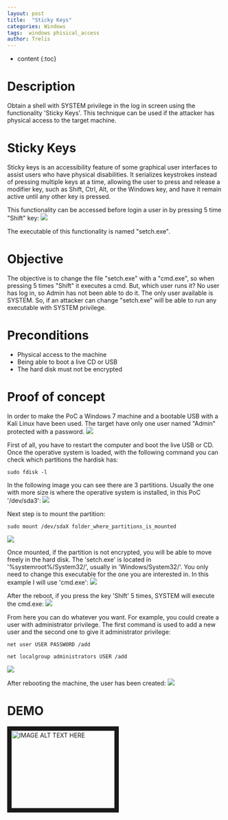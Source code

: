 ```yaml
---
layout: post
title:  "Sticky Keys"
categories: Windows 
tags:  windows phisical_access
author: Trelis
---
```


* content
{:toc}

# Description
Obtain a shell with SYSTEM privilege in the log in screen using the functionality 'Sticky Keys'. This technique can be used if the attacker has physical access to the target machine.



# Sticky Keys
Sticky keys is an accessibility feature of some graphical user interfaces to assist users who have physical disabilities. It serializes keystrokes instead of pressing multiple keys at a time, allowing the user to press and release a modifier key, such as Shift, Ctrl, Alt, or the Windows key, and have it remain active until any other key is pressed.

This functionality can be accessed before login a user in by pressing 5 time "Shift" key:
![](https://raw.githubusercontent.com/LordATM/lordatm.github.io/master/img/2018-01-20-Sticky%20Keys/loginPage_stickyKeys.PNG)

The executable of this functionality is named "setch.exe".

# Objective
The objective is to change the file "setch.exe" with a "cmd.exe", so when pressing 5 times "Shift" it executes a cmd. But, which user runs it?
No user has log in, so Admin has not been able to do it. The only user available is SYSTEM. So, if an attacker can change "setch.exe" will be able to run any executable with SYSTEM privilege.

# Preconditions
* Physical access to the machine 
* Being able to boot a live CD or USB
* The hard disk must not be encrypted

# Proof of concept
In order to make the PoC a Windows 7 machine and a bootable USB with a Kali Linux have been used. The target have only one user named "Admin" protected with a password.
![](https://raw.githubusercontent.com/LordATM/lordatm.github.io/master/img/2018-01-20-Sticky%20Keys/login_page.PNG)


First of all, you have to restart the computer and boot the live USB or CD. Once the operative system is loaded, with the following command you can check which partitions the hardisk has:
```
sudo fdisk -l
```

In the following image you can see there are 3 partitions. Usually the one with more size is where the operative system is installed, in this PoC '/dev/sda3':
![](https://raw.githubusercontent.com/LordATM/lordatm.github.io/master/img/2018-01-20-Sticky%20Keys/kali_fdisk.PNG)

Next step is to mount the partition:
```
sudo mount /dev/sdaX folder_where_partitions_is_mounted
```
![](https://raw.githubusercontent.com/LordATM/lordatm.github.io/master/img/2018-01-20-Sticky%20Keys/kali_mount.PNG)

Once mounted, if the partition is not encrypted, you will be able to move freely in the hard disk. 
The 'setch.exe' is located in '%systemroot%/System32/', usually in 'Windows/System32/'. You only need to change this executable for the one you are interested in. In this example I will use 'cmd.exe':
![](https://raw.githubusercontent.com/LordATM/lordatm.github.io/master/img/2018-01-20-Sticky%20Keys/kali_cmd.PNG)

After the reboot, if you press the key 'Shift' 5 times, SYSTEM will execute the cmd.exe:
![](https://raw.githubusercontent.com/LordATM/lordatm.github.io/master/img/2018-01-20-Sticky%20Keys/loginPage_systemCMD.PNG)

From here you can do whatever you want. For example, you could create a user with administrator privilege. The first command is used to add a new user and the second one to give it administrator privilege:
```
net user USER PASSWORD /add
```
```
net localgroup administrators USER /add
```
![](https://raw.githubusercontent.com/LordATM/lordatm.github.io/master/img/2018-01-20-Sticky%20Keys/loginPage_addAdminUser.PNG)

After rebooting the machine, the user has been created:
![](https://raw.githubusercontent.com/LordATM/lordatm.github.io/master/img/2018-01-20-Sticky%20Keys/hacked.PNG)

# DEMO
<a href="http://www.youtube.com/watch?feature=player_embedded&v=aW_9QE5isvk" target="_blank"><img src="https://raw.githubusercontent.com/LordATM/lordatm.github.io/master/img/2018-01-20-Sticky%20Keys/loginPage_systemCMD.PNG" 
alt="IMAGE ALT TEXT HERE" width="240" height="180" border="10" /></a>